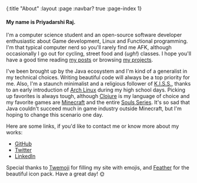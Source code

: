 {:title      "About"
 :layout     :page
 :navbar?    true
 :page-index 1}

#### My name is Priyadarshi Raj.

I'm a computer science student and an open-source software developer enthusiastic about Game development, Linux and Functional programming. I'm that typical computer nerd so you'll rarely find me AFK, although occasionally I go out for cycling, street food and (_ugh!_) classes. I hope you'll have a good time reading [my posts](/) or browsing [my projects](/projects).

I've been brought up by the Java ecosystem and I'm kind of a generalist in my technical choices. Writing beautiful code will always be a top priority for me. Also, I'm a staunch minimalist and a religious follower of [K.I.S.S.](https://en.wikipedia.org/wiki/KISS_principle), thanks to an early introduction of [Arch Linux](https://www.archlinux.org/) during my high school days. Picking up favorites is always tough, although [Clojure](https://clojure.org/) is my language of choice and my favorite games are [Minecraft](https://en.wikipedia.org/wiki/Minecraft) and the entire [Souls Series](https://en.wikipedia.org/wiki/Souls_(series)). It's so sad that Java couldn't succeed much in game industry outside Minecraft, but I'm hoping to change this scenario one day.

Here are some links, if you'd like to contact me or know more about my works:  
* [GitHub](https://github.com/praj-foss)  
* [Twitter](https://twitter.com/praj_foss)  
* [LinkedIn](https://www.linkedin.com/in/priyadarshi-raj-740783197/)  

Special thanks to [Twemoji](https://twemoji.twitter.com/) for filling my site with emojis, and [Feather](https://feathericons.com/) for the beautiful icon pack. Have a great day! 🌞